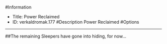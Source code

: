 #Information
 - Title: Power Reclaimed
 - ID: verkaldromak.177
#Description
Power Reclaimed
#Options

___
##The remaining Sleepers have gone into hiding, for now...
